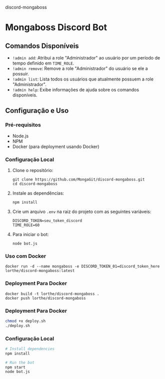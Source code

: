 discord-mongaboss

# Mongaboss Discord Bot  
 
## Comandos Disponíveis  
   
- `!admin add`: Atribui a role "Administrador" ao usuário por um período de tempo definido em `TIME_ROLE`.  
- `!admin remove`: Remove a role "Administrador" do usuário se ele a possuir.  
- `!admin list`: Lista todos os usuários que atualmente possuem a role "Administrador".  
- `!admin help`: Exibe informações de ajuda sobre os comandos disponíveis.  
   
## Configuração e Uso  
   
### Pré-requisitos  
   
- Node.js  
- NPM  
- Docker (para deployment usando Docker)  
   
### Configuração Local  
   
1. Clone o repositório:  
   ```  
   git clone https://github.com/MongaGit/discord-mongaboss.git  
   cd discord-mongaboss  
   ```  
3. Instale as dependências:  
   ```  
   npm install  
   ```  
4. Crie um arquivo `.env` na raiz do projeto com as seguintes variáveis:  
   ```  
   DISCORD_TOKEN=seu_token_discord  
   TIME_ROLE=60  
   ```  
5. Para iniciar o bot:  
   ```  
   node bot.js  
   ```  
   
### Uso com Docker  
``` 
docker run -d --name mongaboss -e DISCORD_TOKEN_01=discord_token_here lorthe/discord-mongaboss:latest  
```  
   
### Deployment Para Docker
```  
docker build -t lorthe/discord-mongaboss .
docker push lorthe/discord-mongaboss 
```  

### Deployment Para Docker
```bash
chmod +x deploy.sh
./deploy.sh  
```

  
### Configuração Local   

```bash
# Install dependencies
npm install
```

```bash
# Run the bot
npm start
node bot.js
```
